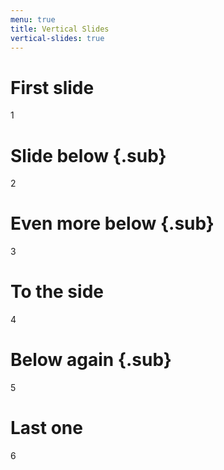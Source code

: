 ```yaml
---
menu: true
title: Vertical Slides
vertical-slides: true
---
```


# First slide

1

# Slide below {.sub}

2

# Even more below {.sub}

3

# To the side

4

# Below again {.sub}

5

# Last one

6
